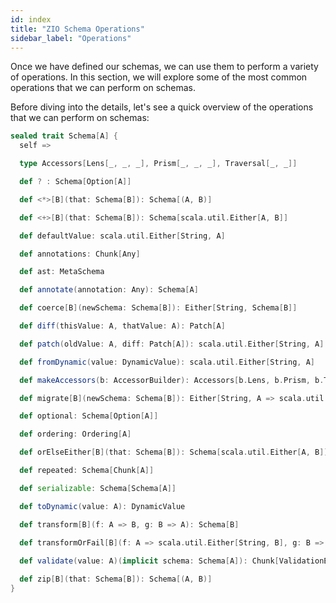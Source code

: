 ```yaml
---
id: index
title: "ZIO Schema Operations"
sidebar_label: "Operations"
---
```


Once we have defined our schemas, we can use them to perform a variety of operations. In this section, we will explore some of the most common operations that we can perform on schemas.

Before diving into the details, let's see a quick overview of the operations that we can perform on schemas:

```scala
sealed trait Schema[A] {
  self =>

  type Accessors[Lens[_, _, _], Prism[_, _, _], Traversal[_, _]]

  def ? : Schema[Option[A]]

  def <*>[B](that: Schema[B]): Schema[(A, B)]

  def <+>[B](that: Schema[B]): Schema[scala.util.Either[A, B]]

  def defaultValue: scala.util.Either[String, A]

  def annotations: Chunk[Any]

  def ast: MetaSchema 

  def annotate(annotation: Any): Schema[A]

  def coerce[B](newSchema: Schema[B]): Either[String, Schema[B]]

  def diff(thisValue: A, thatValue: A): Patch[A]

  def patch(oldValue: A, diff: Patch[A]): scala.util.Either[String, A]

  def fromDynamic(value: DynamicValue): scala.util.Either[String, A] 

  def makeAccessors(b: AccessorBuilder): Accessors[b.Lens, b.Prism, b.Traversal]

  def migrate[B](newSchema: Schema[B]): Either[String, A => scala.util.Either[String, B]]

  def optional: Schema[Option[A]]

  def ordering: Ordering[A]

  def orElseEither[B](that: Schema[B]): Schema[scala.util.Either[A, B]]

  def repeated: Schema[Chunk[A]]

  def serializable: Schema[Schema[A]]

  def toDynamic(value: A): DynamicValue

  def transform[B](f: A => B, g: B => A): Schema[B]
  
  def transformOrFail[B](f: A => scala.util.Either[String, B], g: B => scala.util.Either[String, A]): Schema[B]

  def validate(value: A)(implicit schema: Schema[A]): Chunk[ValidationError]

  def zip[B](that: Schema[B]): Schema[(A, B)]
}
```
 